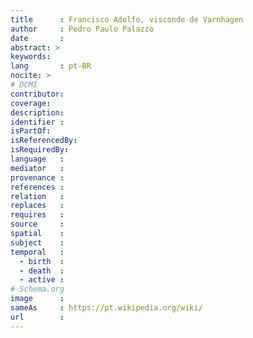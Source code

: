 ```yaml
---
title      : Francisco Adolfo, visconde de Varnhagen
author     : Pedro Paulo Palazzo
date       :
abstract: >
keywords:
lang       : pt-BR
nocite: >
# DCMI
contributor:
coverage:
description:
identifier :
isPartOf:
isReferencedBy:
isRequiredBy:
language   :
mediator   :
provenance :
references :
relation   :
replaces   :
requires   :
source     :
spatial    :
subject    :
temporal   :
  - birth  :
  - death  :
  - active :
# Schema.org
image      :
sameAs     : https://pt.wikipedia.org/wiki/
url        :
---
```


